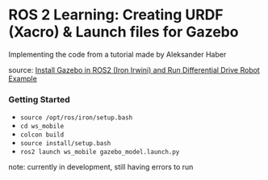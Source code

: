 # ROS 2 Learning: Creating URDF (Xacro) & Launch files for Gazebo

Implementing the code from a tutorial made by Aleksander Haber

source: [Install Gazebo in ROS2 (Iron Irwini) and Run Differential Drive Robot Example](https://www.youtube.com/watch?v=ZSY0x2mXmps)

### Getting Started

- `source /opt/ros/iron/setup.bash`
- `cd ws_mobile`
- `colcon build`
- `source install/setup.bash`
- `ros2 launch ws_mobile gazebo_model.launch.py`

note: currently in development, still having errors to run